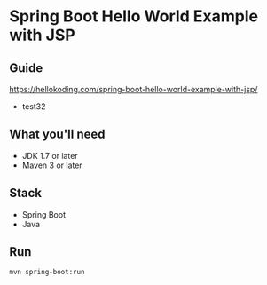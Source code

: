 # Spring Boot Hello World Example with JSP

## Guide
https://hellokoding.com/spring-boot-hello-world-example-with-jsp/
- test32
## What you'll need
- JDK 1.7 or later
- Maven 3 or later

## Stack
- Spring Boot
- Java

## Run
`mvn spring-boot:run`
